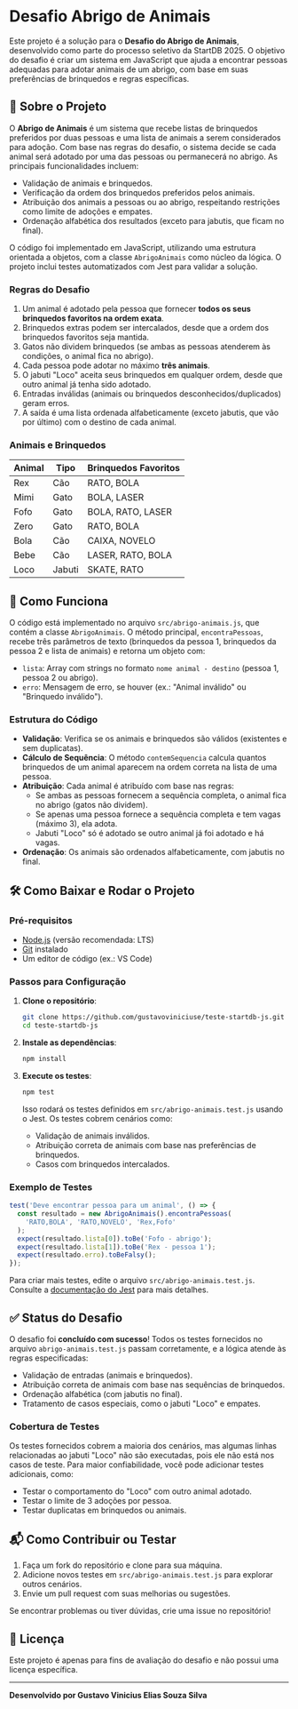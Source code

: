 # Desafio Abrigo de Animais

Este projeto é a solução para o **Desafio do Abrigo de Animais**, desenvolvido como parte do processo seletivo da StartDB 2025. O objetivo do desafio é criar um sistema em JavaScript que ajuda a encontrar pessoas adequadas para adotar animais de um abrigo, com base em suas preferências de brinquedos e regras específicas.

## 📖 Sobre o Projeto

O **Abrigo de Animais** é um sistema que recebe listas de brinquedos preferidos por duas pessoas e uma lista de animais a serem considerados para adoção. Com base nas regras do desafio, o sistema decide se cada animal será adotado por uma das pessoas ou permanecerá no abrigo. As principais funcionalidades incluem:

- Validação de animais e brinquedos.
- Verificação da ordem dos brinquedos preferidos pelos animais.
- Atribuição dos animais a pessoas ou ao abrigo, respeitando restrições como limite de adoções e empates.
- Ordenação alfabética dos resultados (exceto para jabutis, que ficam no final).

O código foi implementado em JavaScript, utilizando uma estrutura orientada a objetos, com a classe `AbrigoAnimais` como núcleo da lógica. O projeto inclui testes automatizados com Jest para validar a solução.

### Regras do Desafio
1. Um animal é adotado pela pessoa que fornecer **todos os seus brinquedos favoritos na ordem exata**.
2. Brinquedos extras podem ser intercalados, desde que a ordem dos brinquedos favoritos seja mantida.
3. Gatos não dividem brinquedos (se ambas as pessoas atenderem às condições, o animal fica no abrigo).
4. Cada pessoa pode adotar no máximo **três animais**.
5. O jabuti "Loco" aceita seus brinquedos em qualquer ordem, desde que outro animal já tenha sido adotado.
6. Entradas inválidas (animais ou brinquedos desconhecidos/duplicados) geram erros.
7. A saída é uma lista ordenada alfabeticamente (exceto jabutis, que vão por último) com o destino de cada animal.

### Animais e Brinquedos
| Animal | Tipo   | Brinquedos Favoritos        |
|--------|--------|-----------------------------|
| Rex    | Cão    | RATO, BOLA                  |
| Mimi   | Gato   | BOLA, LASER                 |
| Fofo   | Gato   | BOLA, RATO, LASER           |
| Zero   | Gato   | RATO, BOLA                  |
| Bola   | Cão    | CAIXA, NOVELO               |
| Bebe   | Cão    | LASER, RATO, BOLA           |
| Loco   | Jabuti | SKATE, RATO                 |

## 🚀 Como Funciona

O código está implementado no arquivo `src/abrigo-animais.js`, que contém a classe `AbrigoAnimais`. O método principal, `encontraPessoas`, recebe três parâmetros de texto (brinquedos da pessoa 1, brinquedos da pessoa 2 e lista de animais) e retorna um objeto com:
- `lista`: Array com strings no formato `nome animal - destino` (pessoa 1, pessoa 2 ou abrigo).
- `erro`: Mensagem de erro, se houver (ex.: "Animal inválido" ou "Brinquedo inválido").

### Estrutura do Código
- **Validação**: Verifica se os animais e brinquedos são válidos (existentes e sem duplicatas).
- **Cálculo de Sequência**: O método `contemSequencia` calcula quantos brinquedos de um animal aparecem na ordem correta na lista de uma pessoa.
- **Atribuição**: Cada animal é atribuído com base nas regras:
  - Se ambas as pessoas fornecem a sequência completa, o animal fica no abrigo (gatos não dividem).
  - Se apenas uma pessoa fornece a sequência completa e tem vagas (máximo 3), ela adota.
  - Jabuti "Loco" só é adotado se outro animal já foi adotado e há vagas.
- **Ordenação**: Os animais são ordenados alfabeticamente, com jabutis no final.

## 🛠️ Como Baixar e Rodar o Projeto

### Pré-requisitos
- [Node.js](https://nodejs.org/) (versão recomendada: LTS)
- [Git](https://git-scm.com/) instalado
- Um editor de código (ex.: VS Code)

### Passos para Configuração
1. **Clone o repositório**:
   ```bash
   git clone https://github.com/gustavoviniciuse/teste-startdb-js.git
   cd teste-startdb-js
   ```

2. **Instale as dependências**:
   ```bash
   npm install
   ```

3. **Execute os testes**:
   ```bash
   npm test
   ```

   Isso rodará os testes definidos em `src/abrigo-animais.test.js` usando o Jest. Os testes cobrem cenários como:
   - Validação de animais inválidos.
   - Atribuição correta de animais com base nas preferências de brinquedos.
   - Casos com brinquedos intercalados.

### Exemplo de Testes
```javascript
test('Deve encontrar pessoa para um animal', () => {
  const resultado = new AbrigoAnimais().encontraPessoas(
    'RATO,BOLA', 'RATO,NOVELO', 'Rex,Fofo'
  );
  expect(resultado.lista[0]).toBe('Fofo - abrigo');
  expect(resultado.lista[1]).toBe('Rex - pessoa 1');
  expect(resultado.erro).toBeFalsy();
});
```

Para criar mais testes, edite o arquivo `src/abrigo-animais.test.js`. Consulte a [documentação do Jest](https://jestjs.io/docs/getting-started) para mais detalhes.

## ✅ Status do Desafio
O desafio foi **concluído com sucesso**! Todos os testes fornecidos no arquivo `abrigo-animais.test.js` passam corretamente, e a lógica atende às regras especificadas:
- Validação de entradas (animais e brinquedos).
- Atribuição correta de animais com base nas sequências de brinquedos.
- Ordenação alfabética (com jabutis no final).
- Tratamento de casos especiais, como o jabuti "Loco" e empates.

### Cobertura de Testes
Os testes fornecidos cobrem a maioria dos cenários, mas algumas linhas relacionadas ao jabuti "Loco" não são executadas, pois ele não está nos casos de teste. Para maior confiabilidade, você pode adicionar testes adicionais, como:
- Testar o comportamento do "Loco" com outro animal adotado.
- Testar o limite de 3 adoções por pessoa.
- Testar duplicatas em brinquedos ou animais.


## 📬 Como Contribuir ou Testar
1. Faça um fork do repositório e clone para sua máquina.
2. Adicione novos testes em `src/abrigo-animais.test.js` para explorar outros cenários.
3. Envie um pull request com suas melhorias ou sugestões.

Se encontrar problemas ou tiver dúvidas, crie uma issue no repositório!

## 📜 Licença
Este projeto é apenas para fins de avaliação do desafio e não possui uma licença específica.

---

**Desenvolvido por Gustavo Vinicius Elias Souza Silva**  

